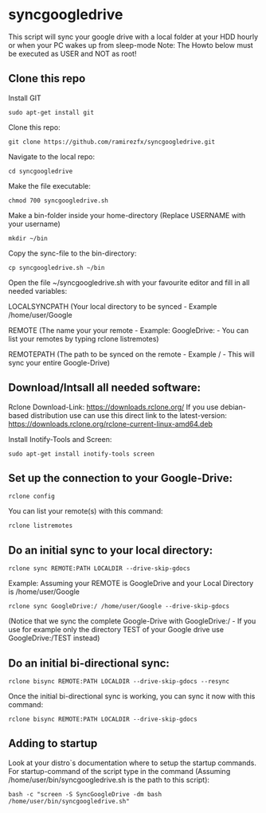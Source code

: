 # syncgoogledrive
This script will sync your google drive with a local folder at your HDD hourly or when your PC wakes up from sleep-mode
Note: The Howto below must be executed as USER and NOT as root!

## Clone this repo
Install GIT

`sudo apt-get install git`

Clone this repo:

`git clone https://github.com/ramirezfx/syncgoogledrive.git`

Navigate to the local repo:

`cd syncgoogledrive`

Make the file executable:

`chmod 700 syncgoogledrive.sh`

Make a bin-folder inside your home-directory (Replace USERNAME with your username)

`mkdir ~/bin`

Copy the sync-file to the bin-directory:

`cp syncgoogledrive.sh ~/bin`

Open the file ~/syncgoogledrive.sh with your favourite editor and fill in all needed variables:

LOCALSYNCPATH (Your local directory to be synced - Example /home/user/Google

REMOTE (The name your your remote - Example: GoogleDrive: - You can list your remotes by typing rclone listremotes)

REMOTEPATH (The path to be synced on the remote - Example / - This will sync your entire Google-Drive)

## Download/Intsall all needed software:

Rclone Download-Link:
https://downloads.rclone.org/
If you use debian-based distribution use can use this direct link to the latest-version:
https://downloads.rclone.org/rclone-current-linux-amd64.deb

Install Inotify-Tools and Screen:

`sudo apt-get install inotify-tools screen`

## Set up the connection to your Google-Drive:

`rclone config`

You can list your remote(s) with this command:

`rclone listremotes`

## Do an initial sync to your local directory:

`rclone sync REMOTE:PATH LOCALDIR --drive-skip-gdocs`

Example:
Assuming your REMOTE is GoogleDrive and your Local Directory is /home/user/Google

`rclone sync GoogleDrive:/ /home/user/Google --drive-skip-gdocs`

(Notice that we sync the complete Google-Drive with GoogleDrive:/ - If you use for example only the directory TEST of your Google drive use GoogleDrive:/TEST instead)

## Do an initial bi-directional sync:

`rclone bisync REMOTE:PATH LOCALDIR --drive-skip-gdocs --resync`

Once the initial bi-directional sync is working, you can sync it now with this command:

`rclone bisync REMOTE:PATH LOCALDIR --drive-skip-gdocs`


## Adding to startup

Look at your distro`s documentation where to setup the startup commands.
For startup-command of the script type in the command (Assuming /home/user/bin/syncgoogledrive.sh is the path to this script):

`bash -c "screen -S SyncGoogleDrive -dm bash /home/user/bin/syncgoogledrive.sh"`
